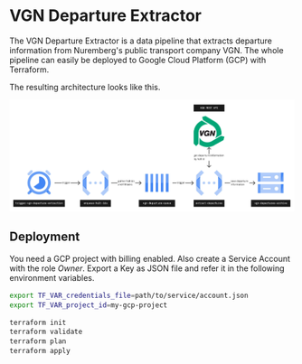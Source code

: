 # VGN Departure Extractor

The VGN Departure Extractor is a data pipeline that
extracts departure information from Nuremberg's
public transport company VGN. The whole pipeline can
easily be deployed to Google Cloud Platform (GCP) with
Terraform.

The resulting architecture looks like this.

![Data Pipeline Architecture](docu/pictures/pipeline.jpg)

## Deployment

You need a GCP project with billing enabled. Also create a
Service Account with the role _Owner_. Export a Key as JSON file
and refer it in the following environment variables.

```bash
export TF_VAR_credentials_file=path/to/service/account.json
export TF_VAR_project_id=my-gcp-project
```

```bash
terraform init
terraform validate
terraform plan
terraform apply
```